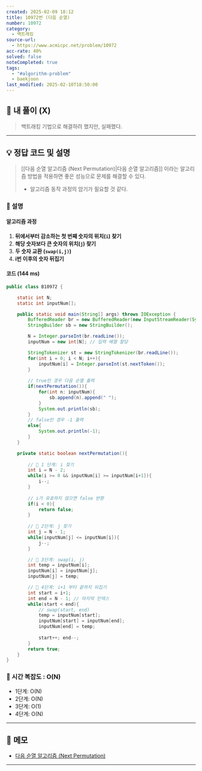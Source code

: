 ```yaml
---
created: 2025-02-09 18:12
title: 10972번 (다음 순열)
number: 10972
category:
  - 백트래킹
source-url:
  - https://www.acmicpc.net/problem/10972
acc-rate: 40%
solved: false
noteCompleted: true
tags:
  - "#algorithm-problem"
  - baekjoon
last_modified: 2025-02-10T18:50:00
---
```

## 💁 내 풀이 (X)
> 백트래킹 기법으로 해결하려 했지만, 실패했다.
---
## 💡 정답 코드 및 설명
> [[다음 순열 알고리즘 (Next Permutation)|다음 순열 알고리즘]] 이라는 알고리즘 방법을 적용하면 좋은 성능으로 문제를 해결할 수 있다.
> - 알고리즘 동작 과정의 암기가 필요할 것 같다.
### 🍪 설명 
#### 알고리즘 과정
1. **뒤에서부터 감소하는 첫 번째 숫자의 위치(`i`) 찾기** 
2. **해당 숫자보다 큰 숫자의 위치(`j`) 찾기**
3. **두 숫자 교환 (`swap(i,j)`)**
4. **i번 이후의 숫자 뒤집기**
#### 코드 (144 ms)
```java
public class B10972 {

    static int N;
    static int inputNum[];

    public static void main(String[] args) throws IOException {
        BufferedReader br = new BufferedReader(new InputStreamReader(System.in));
        StringBuilder sb = new StringBuilder();

        N = Integer.parseInt(br.readLine());
        inputNum = new int[N]; // 입력 배열 할당

        StringTokenizer st = new StringTokenizer(br.readLine());
        for(int i = 0; i < N; i++){
            inputNum[i] = Integer.parseInt(st.nextToken());
        }
		
		// true인 경우 다음 순열 출력
        if(nextPermutation()){
            for(int n: inputNum){
                sb.append(n).append(" ");
            }
            System.out.println(sb);
        }
        // false인 경우 -1 출력
        else{
            System.out.println(-1);
        }
    }

    private static boolean nextPermutation(){
		
		// 📌 1 단계: i 찾기
        int i = N - 2;
        while(i >= 0 && inputNum[i] >= inputNum[i+1]){
            i--;
        }
        
		// i가 유효하지 않으면 false 반환
        if(i < 0){
            return false;
        }
        
        // 📌 2단계: j 찾기
        int j = N - 1;
        while(inputNum[j] <= inputNum[i]){
            j--;
        }

        // 📌 3단계: swap(i, j)
        int temp = inputNum[i];
        inputNum[i] = inputNum[j];
        inputNum[j] = temp;

        // 📌 4단계: i+1 부터 끝까지 뒤집기
        int start = i+1;
        int end = N - 1; // 마지막 인덱스
        while(start < end){
	        // swap(start, end)
            temp = inputNum[start];
            inputNum[start] = inputNum[end];
            inputNum[end] = temp;
			
            start++; end--;
        }
        return true;
    }
}
```

### 🍪 시간 복잡도 : O(N)
- 1단계: O(N)
- 2단계: O(N)
- 3단계: O(1)
- 4단계: O(N)
---
## 📝 메모 
- [다음 순열 알고리즘 (Next Permutation)](https://github.com/M1nKyu/CS-Studies/blob/main/01%20Algorithm/%EB%8B%A4%EC%9D%8C%20%EC%88%9C%EC%97%B4%20%EC%95%8C%EA%B3%A0%EB%A6%AC%EC%A6%98%20(Next%20Permutation).md)
---





